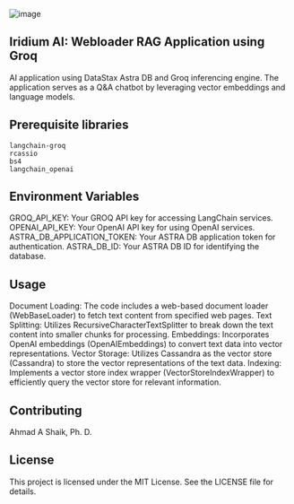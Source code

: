 
![image](https://github.com/ahmadalis2016/Iridium-AI-Image-Analysis/assets/130319416/3590b637-b72a-4a41-86ba-a556e9c22016) 

## Iridium AI: Webloader RAG Application using Groq

AI application using DataStax Astra DB and Groq inferencing engine. The application serves as a Q&A chatbot by leveraging vector embeddings and language models.


## Prerequisite libraries

```
langchain-groq
rcassio
bs4
langchain_openai
```




## Environment Variables
GROQ_API_KEY: Your GROQ API key for accessing LangChain services.
OPENAI_API_KEY: Your OpenAI API key for using OpenAI services.
ASTRA_DB_APPLICATION_TOKEN: Your ASTRA DB application token for authentication.
ASTRA_DB_ID: Your ASTRA DB ID for identifying the database.


## Usage
 Document Loading: The code includes a web-based document loader (WebBaseLoader) to fetch text content from specified web pages.
Text Splitting: Utilizes RecursiveCharacterTextSplitter to break down the text content into smaller chunks for processing.
Embeddings: Incorporates OpenAI embeddings (OpenAIEmbeddings) to convert text data into vector representations.
Vector Storage: Utilizes Cassandra as the vector store (Cassandra) to store the vector representations of the text data.
Indexing: Implements a vector store index wrapper (VectorStoreIndexWrapper) to efficiently query the vector store for relevant information.

## Contributing
Ahmad A Shaik, Ph. D.
 
## License
This project is licensed under the MIT License. See the LICENSE file for details.



